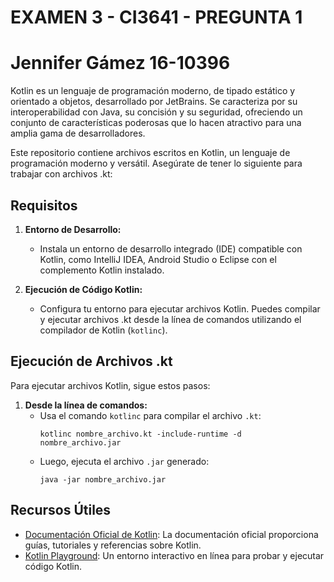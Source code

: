 # EXAMEN 3 - CI3641 - PREGUNTA 1
# Jennifer Gámez 16-10396

Kotlin es un lenguaje de programación moderno, de tipado estático y orientado a objetos, desarrollado por JetBrains. Se caracteriza por su interoperabilidad con Java, su concisión y su seguridad, ofreciendo un conjunto de características poderosas que lo hacen atractivo para una amplia gama de desarrolladores.

Este repositorio contiene archivos escritos en Kotlin, un lenguaje de programación moderno y versátil. Asegúrate de tener lo siguiente para trabajar con archivos .kt:

## Requisitos

1. **Entorno de Desarrollo:** 
   - Instala un entorno de desarrollo integrado (IDE) compatible con Kotlin, como IntelliJ IDEA, Android Studio o Eclipse con el complemento Kotlin instalado.

2. **Ejecución de Código Kotlin:**
   - Configura tu entorno para ejecutar archivos Kotlin. Puedes compilar y ejecutar archivos .kt desde la línea de comandos utilizando el compilador de Kotlin (`kotlinc`).

## Ejecución de Archivos .kt

Para ejecutar archivos Kotlin, sigue estos pasos:

1. **Desde la línea de comandos:**
   - Usa el comando `kotlinc` para compilar el archivo `.kt`: 
     ```
     kotlinc nombre_archivo.kt -include-runtime -d nombre_archivo.jar
     ```
   - Luego, ejecuta el archivo `.jar` generado:
     ```
     java -jar nombre_archivo.jar
     ```

## Recursos Útiles

- [Documentación Oficial de Kotlin](https://kotlinlang.org/docs/home.html): La documentación oficial proporciona guías, tutoriales y referencias sobre Kotlin.
- [Kotlin Playground](https://play.kotlinlang.org/): Un entorno interactivo en línea para probar y ejecutar código Kotlin.